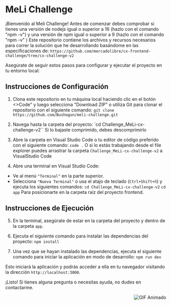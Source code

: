 # MeLi Challenge

¡Bienvenido al Meli Challenge!
Antes de comenzar debes comprobar si tienes una versión de nodejs igual o superior a 16 (hazlo con el comando "npm -v") y una versión de npm igual o superior a 9 (hazlo con el comando "npm -v" )
Este repositorio contiene los archivos y recursos necesarios para correr la solución que he desarrollando basándome en las especificaciones de:
`https://github.com/mercadolibre/cx-frontend-challenge/tree/cx-challenge-v2`

Asegúrate de seguir estos pasos para configurar y ejecutar el proyecto en tu entorno local:

## Instrucciones de Configuración

1. Clona este repositorio en tu máquina local haciendo clic en el botón <>Code" y luego selecciona "Download ZIP" o utiliza Git para clonar el repositorio con el siguiente comando:
`git clone https://github.com/Bushogun/meli-challenge.git`

2. Navega hasta la carpeta del proyecto:
`cd Challenge_MeLi-cx-challenge-v2``
Si lo bajaste comprimido, debes descomprimirlo

3. Abre la carpeta en Visual Studio Code o tu editor de código preferido con el siguiente comando:
`code .`
O si lo estás trabajando desde el file explorer puedes arrastrar la carpeta `Challenge_MeLi-cx-challenge-v2` a VisualStudio Code

5. Abre una terminal en Visual Studio Code:
- Ve al menú `"Terminal"` en la parte superior.
- Selecciona `"Nueva Terminal"` o usa el atajo de teclado (`Ctrl+Shift+ñ`) y ejecuta los siguientes comandos: 
`cd Challenge_MeLi-cx-challenge-v2`
`cd app`
Para posicionarte en la carpeta raiz del proyecto frontend.

## Instrucciones de Ejecución

5. En la terminal, asegúrate de estar en la carpeta del proyecto y dentro de la carpeta `app`.

6. Ejecuta el siguiente comando para instalar las dependencias del proyecto:
`npm install`

7. Una vez que se hayan instalado las dependencias, ejecuta el siguiente comando para iniciar la aplicación en modo de desarrollo:
`npm run dev`

Esto iniciará la aplicación y podrás acceder a ella en tu navegador visitando la dirección `http://localhost:3000`.

¡Listo! Si tienes alguna pregunta o necesitas ayuda, no dudes en contactarme.

<p align="right">
  <img src="https://media.giphy.com/media/SvFocn0wNMx0iv2rYz/giphy.gif" alt="GIF Animado">
</p>
